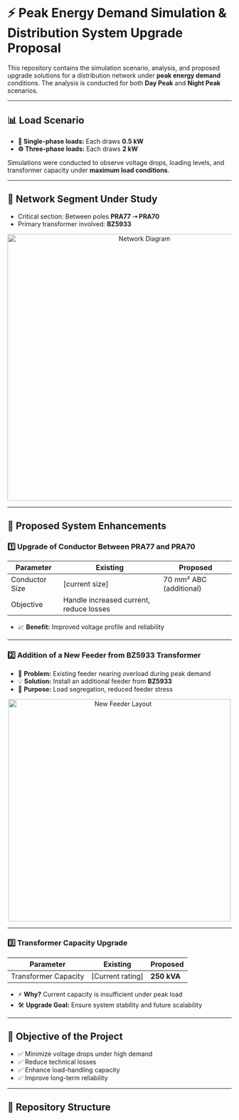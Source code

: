 # ⚡ Peak Energy Demand Simulation & Distribution System Upgrade Proposal

This repository contains the simulation scenario, analysis, and proposed upgrade solutions for a distribution network under **peak energy demand** conditions. The analysis is conducted for both **Day Peak** and **Night Peak** scenarios.

---

## 📊 Load Scenario

- **🔌 Single-phase loads:** Each draws **0.5 kW**
- **⚙️ Three-phase loads:** Each draws **2 kW**

Simulations were conducted to observe voltage drops, loading levels, and transformer capacity under **maximum load conditions**.

---

## 📍 Network Segment Under Study

- Critical section: Between poles **PRA77 ➝ PRA70**
- Primary transformer involved: **BZ5933**

<p align="center">
  <img src="images/network_diagram.png" alt="Network Diagram" width="600"/>
</p>

---

## 🔧 Proposed System Enhancements

### 1️⃣ Upgrade of Conductor Between PRA77 and PRA70

| Parameter | Existing | Proposed |
|----------|----------|----------|
| Conductor Size | [current size] | 70 mm² ABC (additional) |
| Objective | Handle increased current, reduce losses |

- 📈 **Benefit:** Improved voltage profile and reliability

---

### 2️⃣ Addition of a New Feeder from BZ5933 Transformer

- 🧯 **Problem:** Existing feeder nearing overload during peak demand
- 💡 **Solution:** Install an additional feeder from **BZ5933**
- 🎯 **Purpose:** Load segregation, reduced feeder stress

<p align="center">
  <img src="images/feeder_addition_diagram.png" alt="New Feeder Layout" width="500"/>
</p>

---

### 3️⃣ Transformer Capacity Upgrade

| Parameter | Existing | Proposed |
|----------|----------|----------|
| Transformer Capacity | [Current rating] | **250 kVA** |

- ⚡ **Why?** Current capacity is insufficient under peak load
- 🛠️ **Upgrade Goal:** Ensure system stability and future scalability

---

## 🧠 Objective of the Project

- ✅ Minimize voltage drops under high demand
- ✅ Reduce technical losses
- ✅ Enhance load-handling capacity
- ✅ Improve long-term reliability

---

## 📁 Repository Structure

